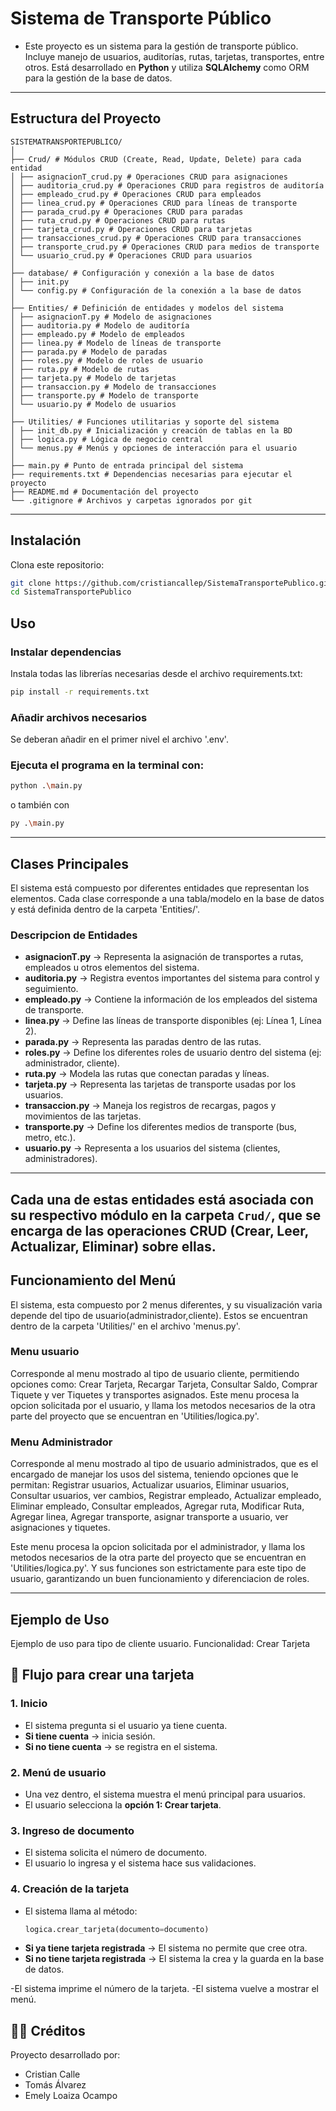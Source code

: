 # Sistema de Transporte Público

- Este proyecto es un sistema para la gestión de transporte público. Incluye manejo de usuarios, auditorías, rutas, tarjetas, transportes, entre otros. Está desarrollado en **Python** y utiliza **SQLAlchemy** como ORM para la gestión de la base de datos.
---

## Estructura del Proyecto

```
SISTEMATRANSPORTEPUBLICO/
│
├── Crud/ # Módulos CRUD (Create, Read, Update, Delete) para cada entidad
│ ├── asignacionT_crud.py # Operaciones CRUD para asignaciones
│ ├── auditoria_crud.py # Operaciones CRUD para registros de auditoría
│ ├── empleado_crud.py # Operaciones CRUD para empleados
│ ├── linea_crud.py # Operaciones CRUD para líneas de transporte
│ ├── parada_crud.py # Operaciones CRUD para paradas
│ ├── ruta_crud.py # Operaciones CRUD para rutas
│ ├── tarjeta_crud.py # Operaciones CRUD para tarjetas
│ ├── transacciones_crud.py # Operaciones CRUD para transacciones
│ ├── transporte_crud.py # Operaciones CRUD para medios de transporte
│ └── usuario_crud.py # Operaciones CRUD para usuarios
│
├── database/ # Configuración y conexión a la base de datos
│ ├── init.py
│ └── config.py # Configuración de la conexión a la base de datos
│
├── Entities/ # Definición de entidades y modelos del sistema
│ ├── asignacionT.py # Modelo de asignaciones
│ ├── auditoria.py # Modelo de auditoría
│ ├── empleado.py # Modelo de empleados
│ ├── linea.py # Modelo de líneas de transporte
│ ├── parada.py # Modelo de paradas
│ ├── roles.py # Modelo de roles de usuario
│ ├── ruta.py # Modelo de rutas
│ ├── tarjeta.py # Modelo de tarjetas
│ ├── transaccion.py # Modelo de transacciones
│ ├── transporte.py # Modelo de transporte
│ └── usuario.py # Modelo de usuarios
│
├── Utilities/ # Funciones utilitarias y soporte del sistema
│ ├── init_db.py # Inicialización y creación de tablas en la BD
│ ├── logica.py # Lógica de negocio central
│ └── menus.py # Menús y opciones de interacción para el usuario
│
├── main.py # Punto de entrada principal del sistema
├── requirements.txt # Dependencias necesarias para ejecutar el proyecto
├── README.md # Documentación del proyecto
└── .gitignore # Archivos y carpetas ignorados por git
```
---

## Instalación

Clona este repositorio:  

  ```bash
  git clone https://github.com/cristiancallep/SistemaTransportePublico.git
  cd SistemaTransportePublico
  ```

## Uso

### Instalar dependencias

Instala todas las librerías necesarias desde el archivo requirements.txt:
```bash
pip install -r requirements.txt
```
### Añadir archivos necesarios
Se deberan añadir en el primer nivel el archivo '.env'.

 ### Ejecuta el programa en la terminal con:

```bash
python .\main.py
```
o también con
```bash
py .\main.py
```

---

## Clases Principales
El sistema está compuesto por diferentes entidades que representan los elementos.
Cada clase corresponde a una tabla/modelo en la base de datos y está definida dentro de la carpeta 'Entities/'.

### Descripcion de Entidades

- **asignacionT.py** → Representa la asignación de transportes a rutas, empleados u otros elementos del sistema.  
- **auditoria.py** → Registra eventos importantes del sistema para control y seguimiento.  
- **empleado.py** → Contiene la información de los empleados del sistema de transporte.  
- **linea.py** → Define las líneas de transporte disponibles (ej: Línea 1, Línea 2).  
- **parada.py** → Representa las paradas dentro de las rutas.  
- **roles.py** → Define los diferentes roles de usuario dentro del sistema (ej: administrador, cliente).  
- **ruta.py** → Modela las rutas que conectan paradas y líneas.  
- **tarjeta.py** → Representa las tarjetas de transporte usadas por los usuarios.  
- **transaccion.py** → Maneja los registros de recargas, pagos y movimientos de las tarjetas.  
- **transporte.py** → Define los diferentes medios de transporte (bus, metro, etc.).  
- **usuario.py** → Representa a los usuarios del sistema (clientes, administradores).  

---
Cada una de estas entidades está asociada con su respectivo módulo en la carpeta `Crud/`, que se encarga de las operaciones **CRUD (Crear, Leer, Actualizar, Eliminar)** sobre ellas.
---

## Funcionamiento del Menú
El sistema, esta compuesto por 2 menus diferentes, y su visualización varia depende del tipo de usuario(administrador,cliente). Estos se encuentran dentro de la carpeta 'Utilities/' en el archivo 'menus.py'.

### Menu usuario
Corresponde al menu mostrado al tipo de usuario cliente, permitiendo opciones como: Crear Tarjeta, Recargar Tarjeta, Consultar Saldo, Comprar Tiquete y ver Tiquetes y transportes asignados.
Este menu procesa la opcion solicitada por el usuario, y llama los metodos necesarios de la otra parte del proyecto que se encuentran en 'Utilities/logica.py'.

### Menu Administrador
Corresponde al menu mostrado al tipo de usuario administrados, que es el encargado de manejar los usos del sistema, teniendo opciones que le permitan: Registrar usuarios, Actualizar usuarios, Eliminar usuarios, Consultar usuarios, ver cambios, Registrar empleado, Actualizar empleado, Eliminar empleado, Consultar empleados, Agregar ruta, Modificar Ruta, Agregar linea, Agregar transporte, asignar transporte a usuario, ver asignaciones y tiquetes.

Este menu procesa la opcion solicitada por el administrador, y llama los metodos necesarios de la otra parte del proyecto que se encuentran en 'Utilities/logica.py'.
Y sus funciones son estrictamente para este tipo de usuario, garantizando un buen funcionamiento y diferenciacion de roles.

---

## Ejemplo de Uso
Ejemplo de uso para tipo de cliente usuario. Funcionalidad: Crear Tarjeta

## 🎴 Flujo para crear una tarjeta  

### 1. Inicio  
- El sistema pregunta si el usuario ya tiene cuenta.  
- **Si tiene cuenta** → inicia sesión.  
- **Si no tiene cuenta** → se registra en el sistema.  

### 2. Menú de usuario  
- Una vez dentro, el sistema muestra el menú principal para usuarios.  
- El usuario selecciona la **opción 1: Crear tarjeta**.  

### 3. Ingreso de documento  
- El sistema solicita el número de documento.  
- El usuario lo ingresa y el sistema hace sus validaciones.  

### 4. Creación de la tarjeta  
- El sistema llama al método:  
  ```python
  logica.crear_tarjeta(documento=documento)

- **Si ya tiene tarjeta registrada** → El sistema no permite que cree otra.
- **Si no tiene tarjeta registrada** → El sistema la crea y la guarda en la base de datos.

-El sistema imprime el número de la tarjeta.
-El sistema vuelve a mostrar el menú.



## 👨‍💻 Créditos

Proyecto desarrollado por:  
- Cristian Calle
- Tomás Álvarez
- Emely Loaiza Ocampo

